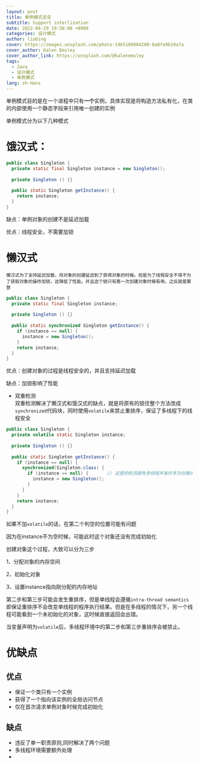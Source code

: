 ```yaml
---
layout: post
title: 单例模式总览
subtitle: Support interlization
date: 2022-04-29 19:50:00 +0900
categories: 设计模式
author: liubing
cover: https://images.unsplash.com/photo-1465189684280-6a8fa9b19a7a
cover_author: Kalen Emsley
cover_author_link: https://unsplash.com/@kalenemsley
tags:
  - Java
  - 设计模式
  - 单例模式
lang: zh-Hans
---
```

单例模式目的是在一个进程中只有**一个**实例，具体实现是将构造方法私有化，在类的内部使用一个静态字段来引用唯一创建的实例

单例模式分为以下几种模式

# 饿汉式：

```java
public class Singleton { 
  private static final Singleton instance = new Singleton();
  
  private Singleton () {}
  
  public static Singleton getInstance() {
    return instance;
  }
}
```

缺点：单例对象的创建不是延迟加载

优点：线程安全，不需要加锁

# 懒汉式  
    懒汉式为了支持延迟加载，将对象的创建延迟到了获得对象的时候。但是为了线程安全不得不为了获取对象的操作加锁，这降低了性能。并且这个锁只有第一次创建对象时候有用，之后就是累赘

```java
public class Singleton { 
  private static final Singleton instance;
  
  private Singleton () {}
  
  public static synchronized Singleton getInstance() {    
    if (instance == null) {      
      instance = new Singleton();    
    }    
    return instance;  
  }
}
```

优点：创建对象的过程是线程安全的，并且支持延迟加载

缺点：加锁影响了性能

- 双重检测  
    双重检测解决了懒汉式和饿汉式的缺点，就是将原有的锁住整个方法改成`synchronized`代码块，同时使用`volatile`来禁止重排序，保证了多线程下的线程安全

```java
public class Singleton { 
  private volatile static Singleton instance;
  
  private Singleton () {}
  
  public static Singleton getInstance() {
    if (instance == null) {
      synchronized(Singleton.class) { 
        if (instance == null) {       // 这里的检测避免多线程并发时多次创建对象
          instance = new Singleton();
        }
      }
    }
    return instance;
  }
}
```

如果不加`volatile`的话，在第二个判空的位置可能有问题

因为在instance不为空时候，可能此时这个对象还没有完成初始化

创建对象这个过程，大致可以分为三步

1、分配对象的内存空间

2、初始化对象

3、设置instance指向刚分配的内存地址

第二步和第三步可能会发生重排序，但是单线程会遵循`intra-thread semantics` 即保证重排序不会改变单线程的程序执行结果。但是在多线程的情况下，另一个线程可能看到一个未初始化的对象，这时候直接返回会出错。

当变量声明为`volatile`后，多线程环境中的第二步和第三步重排序会被禁止。
# 优缺点 
## 优点
- 保证一个类只有一个实例
- 获得了一个指向该实例的全局访问节点
- 仅在首次请求单例对象时候完成初始化
## 缺点
- 违反了单一职责原则,同时解决了两个问题
- 多线程环境需要额外处理
- 